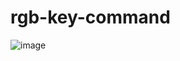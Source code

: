 # rgb-key-command

![image](https://github.com/user-attachments/assets/b11f7d7e-180c-4d33-8818-0d9bb4c68c5d)

